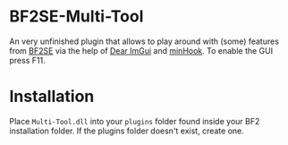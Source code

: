 # BF2SE-Multi-Tool
An very unfinished plugin that allows to play around with (some) features from [BF2SE](https://github.com/maguc00/BF2SE) via the help of [Dear ImGui](https://github.com/ocornut/imgui) and [minHook](https://github.com/TsudaKageyu/minhook).
To enable the GUI press F11.
# Installation
Place `Multi-Tool.dll` into your `plugins` folder found inside your BF2 installation folder. If the plugins folder doesn't exist, create one.
